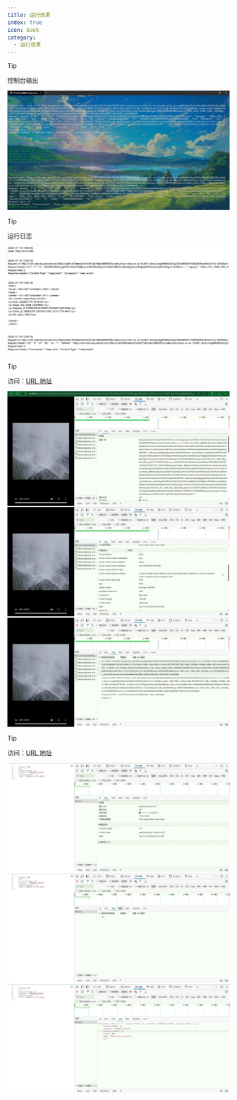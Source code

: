 ```yaml
---
title: 运行效果
index: true
icon: book
category:
  - 运行效果
---
```


<Share colorful />
<Catalog />

> [!tip]
> 控制台输出

![](markdown-images/image-6.png)

> [!tip]
> 运行日志

![](markdown-images/image-7.png)

> [!tip]
> 访问：[URL 地址](http://localhost/?url=http%3A%2F%2Fv26-web.douyinvod.com%2F58ec2cbe01a030eece612dcfb7ab7e84%2F6695f502%2Fvideo%2Ftos%2Fcn%2Ftos-cn-ve-15c001-alinc2%2FosgBRh80zAXLgYZGAzBD8m7GfQGIDEte4AHc3n%2F%3Fa%3D6383%26ch%3D42%26cr%3D3%26dr%3D0%26lr%3Dall%26cd%3D0%257C0%257C0%257C3%26cv%3D1%26br%3D1020%26bt%3D1020%26cs%3D0%26ds%3D3%26ft%3DpEaFx4hZffPdlW~-avjNvAq-antLjrKjhgg.Rkad5qc9UjVhWL6%26mime_type%3Dvideo_mp4%26qs%3D0%26rc%3DODQ8OGRkZmg4NDk1Omk7NEBpanJrNDk6ZmZycjMzNGkzM0BeNGJjXmBgXjAxMDNjNjA0YSNnL3JicjRvM29gLS1kLTBzcw%253D%253D%26btag%3Dc0000e00008000%26cquery%3D100o_101r_100B_100x_100z%26dy_q%3D1721092807%26feature_id%3Df0150a16a324336cda5d6dd0b69ed299%26l%3D20240716092007C7D4EF501C1259646688&request_header=Referer%3Dhttp%3A%2F%2Fv26-web.douyinvod.com%2F58ec2cbe01a030eece612dcfb7ab7e84%2F6695f502%2Fvideo%2Ftos%2Fcn%2Ftos-cn-ve-15c001-alinc2%2FosgBRh80zAXLgYZGAzBD8m7GfQGIDEte4AHc3n%2F%3Fa%3D6383%26ch%3D42%26cr%3D3%26dr%3D0%26lr%3Dall%26cd%3D0%257C0%257C0%257C3%26cv%3D1%26br%3D1020%26bt%3D1020%26cs%3D0%26ds%3D3%26ft%3DpEaFx4hZffPdlW~-avjNvAq-antLjrKjhgg.Rkad5qc9UjVhWL6%26mime_type%3Dvideo_mp4%26qs%3D0%26rc%3DODQ8OGRkZmg4NDk1Omk7NEBpanJrNDk6ZmZycjMzNGkzM0BeNGJjXmBgXjAxMDNjNjA0YSNnL3JicjRvM29gLS1kLTBzcw%253D%253D%26btag%3Dc0000e00008000%26cquery%3D100o_101r_100B_100x_100z%26dy_q%3D1721092807%26feature_id%3Df0150a16a324336cda5d6dd0b69ed299%26l%3D20240716092007C7D4EF501C1259646688&response_header=Connection%3Dkeep-alive%26Content-Type%3Dvideo%2Fmp4&original=1)

![](markdown-images/image.png)
![](markdown-images/image-1.png)
![](markdown-images/image-2.png)

> [!tip]
> 访问：[URL 地址](http://localhost/?url=)

![](markdown-images/image-3.png)
![](markdown-images/image-4.png)
![](markdown-images/image-5.png)
